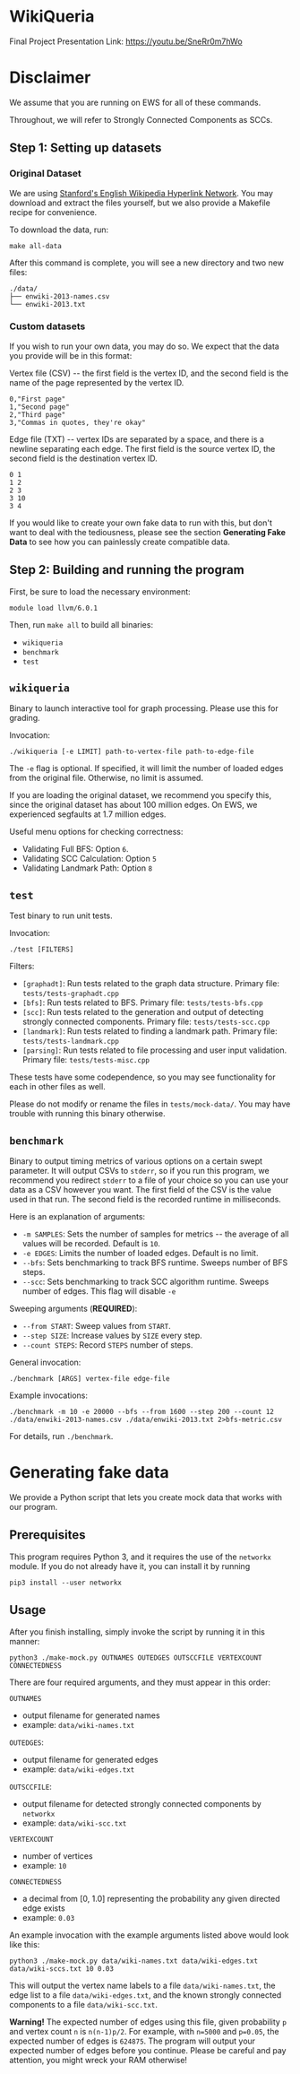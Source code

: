 # WikiQueria

Final Project Presentation Link: https://youtu.be/SneRr0m7hWo

# Disclaimer

We assume that you are running on EWS for all of these commands.

Throughout, we will refer to Strongly Connected Components as SCCs.

## Step 1: Setting up datasets

### Original Dataset

We are using [Stanford's English Wikipedia Hyperlink Network](https://snap.stanford.edu/data/enwiki-2013.html).
You may download and extract the files yourself, but we also provide a Makefile recipe for convenience.

To download the data, run:

```
make all-data
```

After this command is complete, you will see a new directory and two new files:

```
./data/
├── enwiki-2013-names.csv
└── enwiki-2013.txt
```

### Custom datasets

If you wish to run your own data, you may do so. We expect that the data you provide will be in this format:

Vertex file (CSV) -- the first field is the vertex ID, and the second field is the name of the page represented by the vertex ID.

```
0,"First page"
1,"Second page"
2,"Third page"
3,"Commas in quotes, they're okay"
```

Edge file (TXT) -- vertex IDs are separated by a space, and there is a newline separating each edge. The first field is the source vertex ID, the second field is the destination vertex ID.

```
0 1
1 2
2 3
3 10
3 4
```

If you would like to create your own fake data to run with this, but don't want to deal with the tediousness, please see the section **Generating Fake Data** to see how you can painlessly create compatible data.

## Step 2: Building and running the program
First, be sure to load the necessary environment:

```
module load llvm/6.0.1
```

Then, run `make all` to build all binaries:

* `wikiqueria`
* `benchmark`
* `test`

## `wikiqueria`

Binary to launch interactive tool for graph processing. Please use this for grading.

Invocation:

```
./wikiqueria [-e LIMIT] path-to-vertex-file path-to-edge-file
```

The `-e` flag is optional. If specified, it will limit the number of loaded edges from the original file. Otherwise, no limit is assumed.

If you are loading the original dataset, we recommend you specify this, since the original dataset has about 100 million edges. On EWS, we experienced segfaults at 1.7 million edges.

Useful menu options for checking correctness:
* Validating Full BFS: Option `6`.
* Validating SCC Calculation: Option `5`
* Validating Landmark Path: Option `8`

## `test`

Test binary to run unit tests.

Invocation:

```
./test [FILTERS]
```

Filters:

* `[graphadt]`: Run tests related to the graph data structure. Primary file: `tests/tests-graphadt.cpp`
* `[bfs]`: Run tests related to BFS. Primary file: `tests/tests-bfs.cpp`
* `[scc]`: Run tests related to the generation and output of detecting strongly connected components. Primary file: `tests/tests-scc.cpp`
* `[landmark]`: Run tests related to finding a landmark path. Primary file: `tests/tests-landmark.cpp`
* `[parsing]`: Run tests related to file processing and user input validation. Primary file: `tests/tests-misc.cpp`

These tests have some codependence, so you may see functionality for each in other files as well.

Please do not modify or rename the files in `tests/mock-data/`. You may have trouble with running this binary otherwise.


## `benchmark`

Binary to output timing metrics of various options on a certain swept parameter. 
It will output CSVs to `stderr`, so if you run this program, we recommend you redirect `stderr` to a file of your choice so you can use your data as a CSV however you want.
The first field of the CSV is the value used in that run. The second field is the recorded runtime in milliseconds.

Here is an explanation of arguments:

* `-m SAMPLES`: Sets the number of samples for metrics -- the average of all values will be recorded. Default is `10`.
* `-e EDGES`: Limits the number of loaded edges. Default is no limit.
* `--bfs`: Sets benchmarking to track BFS runtime. Sweeps number of BFS steps.
* `--scc`: Sets benchmarking to track SCC algorithm runtime. Sweeps number of edges. This flag will disable `-e`

Sweeping arguments (**REQUIRED**):

* `--from START`: Sweep values from `START`.
* `--step SIZE`: Increase values by `SIZE` every step.
* `--count STEPS`: Record `STEPS` number of steps.


General invocation:

```
./benchmark [ARGS] vertex-file edge-file
```

Example invocations:

```
./benchmark -m 10 -e 20000 --bfs --from 1600 --step 200 --count 12 ./data/enwiki-2013-names.csv ./data/enwiki-2013.txt 2>bfs-metric.csv
```

For details, run `./benchmark`.

# Generating fake data

We provide a Python script that lets you create mock data that works with our program.

## Prerequisites

This program requires Python 3, and it requires the use of the `networkx` module.
If you do not already have it, you can install it by running

```
pip3 install --user networkx
```
## Usage

After you finish installing, simply invoke the script by running it in this manner:

```
python3 ./make-mock.py OUTNAMES OUTEDGES OUTSCCFILE VERTEXCOUNT CONNECTEDNESS
```

There are four required arguments, and they must appear in this order:

`OUTNAMES`
* output filename for generated names
* example: `data/wiki-names.txt`

`OUTEDGES`:
* output filename for generated edges
* example: `data/wiki-edges.txt`

`OUTSCCFILE`:
* output filename for detected strongly connected components by `networkx`
* example: `data/wiki-scc.txt`

`VERTEXCOUNT`
* number of vertices
* example: `10`

`CONNECTEDNESS`
* a decimal from [0, 1.0] representing the probability any given directed edge exists
* example: `0.03`

An example invocation with the example arguments listed above would look like this:

```
python3 ./make-mock.py data/wiki-names.txt data/wiki-edges.txt data/wiki-sccs.txt 10 0.03
```

This will output the vertex name labels to a file `data/wiki-names.txt`, the edge list to a file `data/wiki-edges.txt`, and the known strongly connected components to a file `data/wiki-scc.txt`.

**Warning!** The expected number of edges using this file, given probability `p` and vertex count `n` is `n(n-1)p/2`.
For example, with `n=5000` and `p=0.05`, the expected number of edges is `624875`. 
The program will output your expected number of edges before you continue. Please be careful and pay attention, you might wreck your RAM otherwise!
